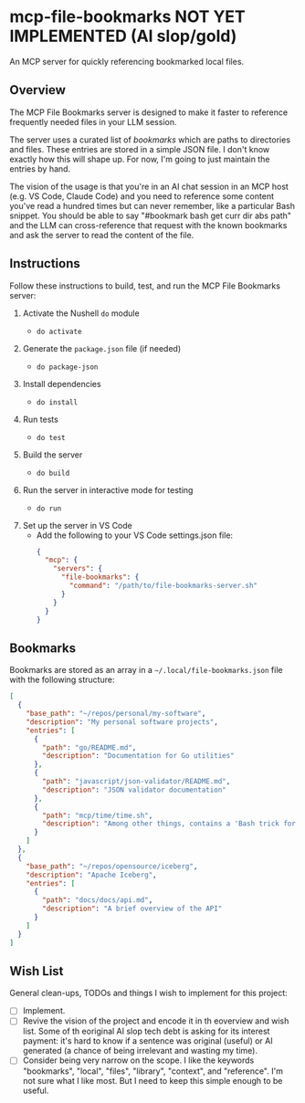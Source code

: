 # mcp-file-bookmarks NOT YET IMPLEMENTED (AI slop/gold)

An MCP server for quickly referencing bookmarked local files.


## Overview

The MCP File Bookmarks server is designed to make it faster to reference frequently needed files in your LLM session.

The server uses a curated list of *bookmarks* which are paths to directories and files. These entries are stored in a simple JSON file. I don't know exactly how this will shape up. For now, I'm going to just maintain the entries by hand.

The vision of the usage is that you're in an AI chat session in an MCP host (e.g. VS Code, Claude Code) and you need to reference some content you've read a hundred times but can never remember, like a particular Bash snippet. You should be able to say "#bookmark bash get curr dir abs path" and the LLM can cross-reference that request with the known bookmarks and ask the server to read the content of the file.


## Instructions

Follow these instructions to build, test, and run the MCP File Bookmarks server:

1. Activate the Nushell `do` module
   * ```shell
     do activate
     ```
2. Generate the `package.json` file (if needed)
   * ```shell
     do package-json
     ```
3. Install dependencies
   * ```shell
     do install
     ```
4. Run tests
   * ```shell
     do test
     ```
5. Build the server
   * ```shell
     do build
     ```
6. Run the server in interactive mode for testing
   * ```shell
     do run
     ```
7. Set up the server in VS Code
   * Add the following to your VS Code settings.json file:
     ```json
     {
       "mcp": {
         "servers": {
           "file-bookmarks": {
             "command": "/path/to/file-bookmarks-server.sh"
           }
         }
       }
     }
     ```


## Bookmarks

Bookmarks are stored as an array in a `~/.local/file-bookmarks.json` file with the following structure:

```json
[
  {
    "base_path": "~/repos/personal/my-software",
    "description": "My personal software projects",
    "entries": [
      {
        "path": "go/README.md",
        "description": "Documentation for Go utilities"
      },
      {
        "path": "javascript/json-validator/README.md",
        "description": "JSON validator documentation"
      },
      {
        "path": "mcp/time/time.sh",
        "description": "Among other things, contains a 'Bash trick for getting current dir'"
      }
    ]
  },
  {
    "base_path": "~/repos/opensource/iceberg",
    "description": "Apache Iceberg",
    "entries": [
      {
        "path": "docs/docs/api.md",
        "description": "A brief overview of the API"
      }
    ]
  }
]
```


## Wish List

General clean-ups, TODOs and things I wish to implement for this project:

* [ ] Implement.
* [ ] Revive the vision of the project and encode it in th eoverview and wish list. Some of th eoriginal AI slop tech debt is asking for its interest payment: it's hard to know if a sentence was original (useful) or AI generated (a chance of being irrelevant and wasting my time).
* [ ] Consider being very narrow on the scope. I like the keywords "bookmarks", "local", "files", "library", "context", and "reference". I'm not sure what I like most. But I need to keep this simple enough to be useful.